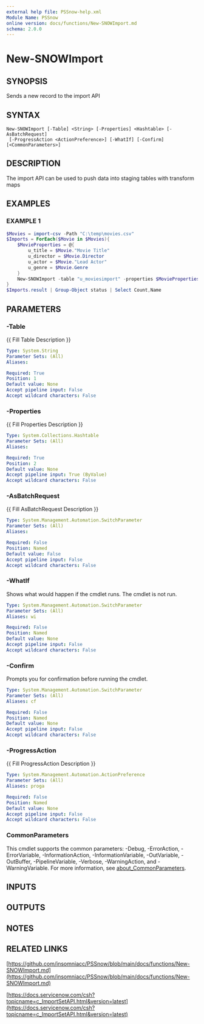 ```yaml
---
external help file: PSSnow-help.xml
Module Name: PSSnow
online version: docs/functions/New-SNOWImport.md
schema: 2.0.0
---
```


# New-SNOWImport

## SYNOPSIS
Sends a new record to the import API

## SYNTAX

```
New-SNOWImport [-Table] <String> [-Properties] <Hashtable> [-AsBatchRequest]
 [-ProgressAction <ActionPreference>] [-WhatIf] [-Confirm] [<CommonParameters>]
```

## DESCRIPTION
The import API can be used to push data into staging tables with transform maps

## EXAMPLES

### EXAMPLE 1
```powershell
$Movies = import-csv -Path "C:\temp\movies.csv"
$Imports = ForEach($Movie in $Movies){
    $MovieProperties = @{
        u_title = $Movie."Movie Title"
        u_director = $Movie.Director
        u_actor = $Movie."Lead Actor"
        u_genre = $Movie.Genre
    }
    New-SNOWImport -table "u_moviesimport" -properties $MovieProperties
}
$Imports.result | Group-Object status | Select Count,Name
```

## PARAMETERS

### -Table
{{ Fill Table Description }}

```yaml
Type: System.String
Parameter Sets: (All)
Aliases:

Required: True
Position: 1
Default value: None
Accept pipeline input: False
Accept wildcard characters: False
```

### -Properties
{{ Fill Properties Description }}

```yaml
Type: System.Collections.Hashtable
Parameter Sets: (All)
Aliases:

Required: True
Position: 2
Default value: None
Accept pipeline input: True (ByValue)
Accept wildcard characters: False
```

### -AsBatchRequest
{{ Fill AsBatchRequest Description }}

```yaml
Type: System.Management.Automation.SwitchParameter
Parameter Sets: (All)
Aliases:

Required: False
Position: Named
Default value: False
Accept pipeline input: False
Accept wildcard characters: False
```

### -WhatIf
Shows what would happen if the cmdlet runs.
The cmdlet is not run.

```yaml
Type: System.Management.Automation.SwitchParameter
Parameter Sets: (All)
Aliases: wi

Required: False
Position: Named
Default value: None
Accept pipeline input: False
Accept wildcard characters: False
```

### -Confirm
Prompts you for confirmation before running the cmdlet.

```yaml
Type: System.Management.Automation.SwitchParameter
Parameter Sets: (All)
Aliases: cf

Required: False
Position: Named
Default value: None
Accept pipeline input: False
Accept wildcard characters: False
```

### -ProgressAction
{{ Fill ProgressAction Description }}

```yaml
Type: System.Management.Automation.ActionPreference
Parameter Sets: (All)
Aliases: proga

Required: False
Position: Named
Default value: None
Accept pipeline input: False
Accept wildcard characters: False
```

### CommonParameters
This cmdlet supports the common parameters: -Debug, -ErrorAction, -ErrorVariable, -InformationAction, -InformationVariable, -OutVariable, -OutBuffer, -PipelineVariable, -Verbose, -WarningAction, and -WarningVariable. For more information, see [about_CommonParameters](http://go.microsoft.com/fwlink/?LinkID=113216).

## INPUTS

## OUTPUTS

## NOTES

## RELATED LINKS

[https://github.com/insomniacc/PSSnow/blob/main/docs/functions/New-SNOWImport.md](https://github.com/insomniacc/PSSnow/blob/main/docs/functions/New-SNOWImport.md)

[https://docs.servicenow.com/csh?topicname=c_ImportSetAPI.html&version=latest](https://docs.servicenow.com/csh?topicname=c_ImportSetAPI.html&version=latest)


